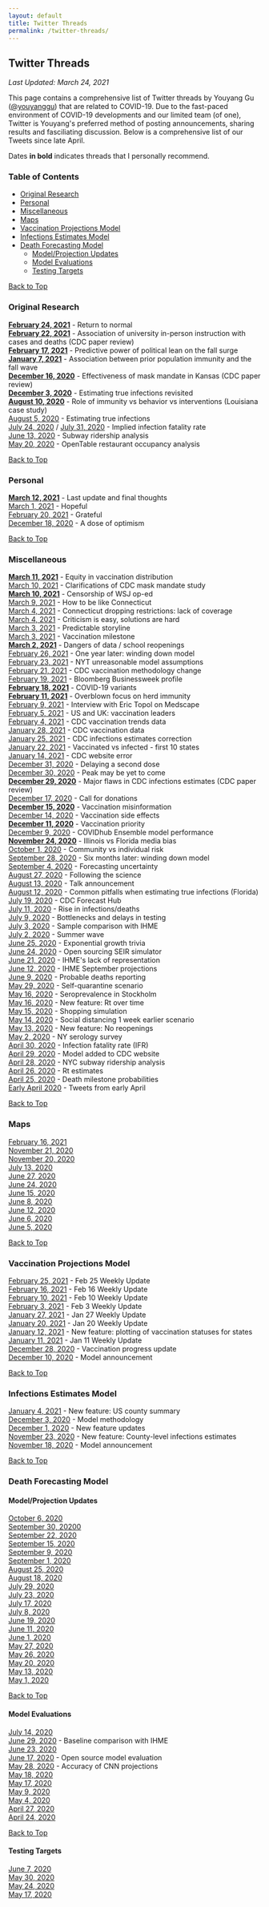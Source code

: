 ```yaml
---
layout: default
title: Twitter Threads
permalink: /twitter-threads/
---
```


## Twitter Threads

*Last Updated: March 24, 2021*

This page contains a comprehensive list of Twitter threads by Youyang Gu ([@youyanggu](https://twitter.com/youyanggu)) that are related to COVID-19. Due to the fast-paced environment of COVID-19 developments and our limited team (of one), Twitter is Youyang's preferred method of posting announcements, sharing results and fasciliating discussion. Below is a comprehensive list of our Tweets since late April.

Dates **in bold** indicates threads that I personally recommend.

### Table of Contents

* [Original Research](#original-research)
* [Personal](#personal)
* [Miscellaneous](#miscellaneous)
* [Maps](#maps)
* [Vaccination Projections Model](#vaccination-projections-model)
* [Infections Estimates Model](#infections-estimates-model)
* [Death Forecasting Model](#death-forecasting-model)
  * [Model/Projection Updates](#model-projection-updates)
  * [Model Evaluations](#model-evaluations)
  * [Testing Targets](#testing-targets)

[Back to Top](#top)

### Original Research

[**February 24, 2021**](https://twitter.com/youyanggu/status/1364627872233750543) - Return to normal<br>
[**February 22, 2021**](https://twitter.com/youyanggu/status/1363920593192681476) - Association of university in-person instruction with cases and deaths (CDC paper review)<br>
[**February 17, 2021**](https://twitter.com/youyanggu/status/1362109356481933312) - Predictive power of political lean on the fall surge<br>
[**January 7, 2021**](https://twitter.com/youyanggu/status/1347266544946929665) - Association between prior population immunity and the fall wave<br>
[**December 16, 2020**](https://twitter.com/youyanggu/status/1339306972189843456) - Effectiveness of mask mandate in Kansas (CDC paper review)<br>
[**December 3, 2020**](https://twitter.com/youyanggu/status/1334562177991258116) - Estimating true infections revisited<br>
[**August 10, 2020**](https://twitter.com/youyanggu/status/1292898685173534722) - Role of immunity vs behavior vs interventions (Louisiana case study)<br>
[August 5, 2020](https://twitter.com/youyanggu/status/1291092311045283841) - Estimating true infections<br>
[July 24, 2020](https://twitter.com/youyanggu/status/1286795355561107457) / [July 31, 2020](https://twitter.com/youyanggu/status/1289284529052700678) - Implied infection fatality rate<br>
[June 13, 2020](https://twitter.com/youyanggu/status/1271945547176226816) - Subway ridership analysis<br>
[May 20, 2020](https://twitter.com/youyanggu/status/1263283908914761729) - OpenTable restaurant occupancy analysis<br>

[Back to Top](#top)

### Personal

[**March 12, 2021**](https://twitter.com/youyanggu/status/1370416096285655043) - Last update and final thoughts<br>
[March 1, 2021](https://twitter.com/youyanggu/status/1366473793393332234) - Hopeful<br>
[February 20, 2021](https://twitter.com/youyanggu/status/1363211503738970112) - Grateful<br>
[December 18, 2020](https://twitter.com/youyanggu/status/1340021296512393216) - A dose of optimism<br>

[Back to Top](#top)

### Miscellaneous

[**March 11, 2021**](https://twitter.com/youyanggu/status/1370067926703767553) - Equity in vaccination distribution<br>
[March 10, 2021](https://twitter.com/youyanggu/status/1369850453060558849) - Clarifications of CDC mask mandate study<br>
[**March 10, 2021**](https://twitter.com/youyanggu/status/1369716779119906817) - Censorship of WSJ op-ed<br>
[March 9, 2021](https://twitter.com/youyanggu/status/1369340519680249858) - How to be like Connecticut<br>
[March 4, 2021](https://twitter.com/youyanggu/status/1367607919777300480) - Connecticut dropping restrictions: lack of coverage<br>
[March 4, 2021](https://twitter.com/youyanggu/status/1367548727779590145) - Criticism is easy, solutions are hard<br>
[March 3, 2021](https://twitter.com/youyanggu/status/1367275557742931971) - Predictable storyline<br>
[March 3, 2021](https://twitter.com/youyanggu/status/1367202710471249920) - Vaccination milestone<br>
[**March 2, 2021**](https://twitter.com/youyanggu/status/1366810815437950979) - Dangers of data / school reopenings<br>
[February 26, 2021](https://twitter.com/youyanggu/status/1365355683823116288) - One year later: winding down model<br>
[February 23, 2021](https://twitter.com/youyanggu/status/1364274753851305984) - NYT unreasonable model assumptions<br>
[February 21, 2021](https://twitter.com/youyanggu/status/1363618681142575105) - CDC vaccination methodology change<br>
[February 19, 2021](https://twitter.com/youyanggu/status/1362799609161129986) - Bloomberg Businessweek profile<br>
[**February 18, 2021**](https://twitter.com/youyanggu/status/1362476060907077636) - COVID-19 variants<br>
[**February 11, 2021**](https://twitter.com/youyanggu/status/1359941463757516802) - Overblown focus on herd immunity<br>
[February 9, 2021](https://twitter.com/youyanggu/status/1359206666093355008) - Interview with Eric Topol on Medscape<br>
[February 5, 2021](https://twitter.com/youyanggu/status/1357781818171342851) - US and UK: vaccination leaders<br>
[February 4, 2021](https://twitter.com/youyanggu/status/1357409512353857536) - CDC vaccination trends data<br>
[January 28, 2021](https://twitter.com/youyanggu/status/1354885176736718854) - CDC vaccination data<br>
[January 25, 2021](https://twitter.com/youyanggu/status/1353803329814503425) - CDC infections estimates correction<br>
[January 22, 2021](https://twitter.com/youyanggu/status/1352720306108919809) - Vaccinated vs infected - first 10 states<br>
[January 14, 2021](https://twitter.com/youyanggu/status/1349817775909269505) - CDC website error<br>
[December 31, 2020](https://twitter.com/youyanggu/status/1344778339819507712) - Delaying a second dose<br>
[December 30, 2020](https://twitter.com/youyanggu/status/1344455478349234177) - Peak may be yet to come<br>
[**December 29, 2020**](https://twitter.com/youyanggu/status/1344002411556339712) - Major flaws in CDC infections estimates (CDC paper review)<br>
[December 17, 2020](https://twitter.com/youyanggu/status/1339676769683558400) - Call for donations<br>
[**December 15, 2020**](https://twitter.com/youyanggu/status/1338952594492813312) - Vaccination misinformation<br>
[December 14, 2020](https://twitter.com/youyanggu/status/1338587017966284800) - Vaccination side effects<br>
[**December 11, 2020**](https://twitter.com/youyanggu/status/1337506967095369728) - Vaccination priority<br>
[December 9, 2020](https://twitter.com/youyanggu/status/1336790982340214789) - COVIDhub Ensemble model performance<br>
[**November 24, 2020**](https://twitter.com/youyanggu/status/1331341646928207873) - Illinois vs Florida media bias<br>
[October 1, 2020](https://twitter.com/youyanggu/status/1311772987625033738) - Community vs individual risk<br>
[September 28, 2020](https://twitter.com/youyanggu/status/1310652383396065280) - Six months later: winding down model<br>
[September 4, 2020](https://twitter.com/youyanggu/status/1301915424456609793) - Forecasting uncertainty<br>
[August 27, 2020](https://twitter.com/youyanggu/status/1299016969631531008) - Following the science<br>
[August 13, 2020](https://twitter.com/youyanggu/status/1293944308110852099) - Talk announcement<br>
[August 12, 2020](https://twitter.com/youyanggu/status/1293586474319912961) - Common pitfalls when estimating true infections (Florida)<br>
[July 19, 2020](https://twitter.com/youyanggu/status/1284927997448007687) - CDC Forecast Hub<br>
[July 11, 2020](https://twitter.com/youyanggu/status/1282028087870459904) - Rise in infections/deaths<br>
[July 9, 2020](https://twitter.com/youyanggu/status/1281246408083939332) - Bottlenecks and delays in testing<br>
[July 3, 2020](https://twitter.com/youyanggu/status/1279096904807256064) - Sample comparison with IHME<br>
[July 2, 2020](https://twitter.com/youyanggu/status/1278725117808443394) - Summer wave<br>
[June 25, 2020](https://twitter.com/youyanggu/status/1276075048521121793) - Exponential growth trivia<br>
[June 24, 2020](https://twitter.com/youyanggu/status/1275855071708958722) - Open sourcing SEIR simulator<br>
[June 21, 2020](https://twitter.com/youyanggu/status/1274792488285462539) - IHME's lack of representation<br>
[June 12, 2020](https://twitter.com/youyanggu/status/1271329063634743306) - IHME September projections<br>
[June 9, 2020](https://twitter.com/youyanggu/status/1270461343892566016) - Probable deaths reporting<br>
[May 29, 2020](https://twitter.com/youyanggu/status/1266455964191846400) - Self-quarantine scenario<br>
[May 16, 2020](https://twitter.com/youyanggu/status/1261815392856489984) - Seroprevalence in Stockholm<br>
[May 16, 2020](https://twitter.com/youyanggu/status/1261755888781545479) - New feature: Rt over time<br>
[May 15, 2020](https://twitter.com/youyanggu/status/1261422993256792066) - Shopping simulation<br>
[May 14, 2020](https://twitter.com/youyanggu/status/1261075742021963777) - Social distancing 1 week earlier scenario<br>
[May 13, 2020](https://twitter.com/youyanggu/status/1260678487221796864) - New feature: No reopenings<br>
[May 2, 2020](https://twitter.com/youyanggu/status/1256739926839668736) - NY serology survey<br>
[April 30, 2020](https://twitter.com/youyanggu/status/1256051255253757953) - Infection fatality rate (IFR)<br>
[April 29, 2020](https://twitter.com/youyanggu/status/1255663596387725314) - Model added to CDC website<br>
[April 28, 2020](https://twitter.com/youyanggu/status/1255034262006333440) - NYC subway ridership analysis<br>
[April 26, 2020](https://twitter.com/youyanggu/status/1254505012396343296) - Rt estimates<br>
[April 25, 2020](https://twitter.com/youyanggu/status/1253964427801444353) - Death milestone probabilities<br>
[Early April 2020](https://twitter.com/search?q=(from%3Ayouyanggu)%20until%3A2020-04-25%20since%3A2020-04-01%20%20-filter%3Areplies&src=typed_query&f=live) - Tweets from early April<br>

[Back to Top](#top)

### Maps

[February 16, 2021](https://twitter.com/youyanggu/status/1361732906444611586)<br>
[November 21, 2020](https://twitter.com/youyanggu/status/1330206584715300865)<br>
[November 20, 2020](https://twitter.com/youyanggu/status/1329819290124562433)<br>
[July 13, 2020](https://twitter.com/youyanggu/status/1282624622022852609)<br>
[June 27, 2020](https://twitter.com/youyanggu/status/1276765403281268736)<br>
[June 24, 2020](https://twitter.com/youyanggu/status/1275683113109250048)<br>
[June 15, 2020](https://twitter.com/youyanggu/status/1272499124739301376)<br>
[June 8, 2020](https://twitter.com/youyanggu/status/1270091682826969088)<br>
[June 12, 2020](https://twitter.com/youyanggu/status/1271531383265964033)<br>
[June 6, 2020](https://twitter.com/youyanggu/status/1269379382352605184)<br>
[June 5, 2020](https://twitter.com/youyanggu/status/1269017578682253312)<br>

[Back to Top](#top)

### Vaccination Projections Model

[February 25, 2021](https://twitter.com/youyanggu/status/1365005143813537797) - Feb 25 Weekly Update<br>
[February 16, 2021](https://twitter.com/youyanggu/status/1361847534562467841) - Feb 16 Weekly Update<br>
[February 10, 2021](https://twitter.com/youyanggu/status/1359599383105466369) - Feb 10 Weekly Update<br>
[February 3, 2021](https://twitter.com/youyanggu/status/1357045475526991873) - Feb 3 Weekly Update<br>
[January 27, 2021](https://twitter.com/youyanggu/status/1354488024726290439) - Jan 27 Weekly Update<br>
[January 20, 2021](https://twitter.com/youyanggu/status/1352008093652066304) - Jan 20 Weekly Update<br>
[January 12, 2021](https://twitter.com/youyanggu/status/1349088173222100992) - New feature: plotting of vaccination statuses for states<br>
[January 11, 2021](https://twitter.com/youyanggu/status/1348723790017007617) - Jan 11 Weekly Update<br>
[December 28, 2020](https://twitter.com/youyanggu/status/1343675401436971008) - Vaccination progress update<br>
[December 10, 2020](https://twitter.com/youyanggu/status/1337147909955964929) - Model announcement<br>

[Back to Top](#top)

### Infections Estimates Model

[January 4, 2021](https://twitter.com/youyanggu/status/1346562128346378240) - New feature: US county summary<br>
[December 3, 2020](https://twitter.com/youyanggu/status/1334562177991258116) - Model methodology<br>
[December 1, 2020](https://twitter.com/youyanggu/status/1333846490935156736) - New feature updates<br>
[November 23, 2020](https://twitter.com/youyanggu/status/1330882046017888257) - New feature: County-level infections estimates<br>
[November 18, 2020](https://twitter.com/youyanggu/status/1329222193293778945) - Model announcement<br>

[Back to Top](#top)

### Death Forecasting Model

#### Model/Projection Updates

[October 6, 2020](https://twitter.com/youyanggu/status/1313564063679614982)<br>
[September 30, 20200](https://twitter.com/youyanggu/status/1311384211983675397)<br>
[September 22, 2020](https://twitter.com/youyanggu/status/1308498742451015680)<br>
[September 15, 2020](https://twitter.com/youyanggu/status/1305937870075703296)<br>
[September 9, 2020](https://twitter.com/youyanggu/status/1303784487030063110)<br>
[September 1, 2020](https://twitter.com/youyanggu/status/1300881541468483586)<br>
[August 25, 2020](https://twitter.com/youyanggu/status/1298297201626685441)<br>
[August 18, 2020](https://twitter.com/youyanggu/status/1295784724418514944)<br>
[July 29, 2020](https://twitter.com/youyanggu/status/1288494932441944064)<br>
[July 23, 2020](https://twitter.com/youyanggu/status/1286421296474202115)<br>
[July 17, 2020](https://twitter.com/youyanggu/status/1284225315703791619)<br>
[July 8, 2020](https://twitter.com/youyanggu/status/1280916457698836481)<br>
[June 19, 2020](https://twitter.com/youyanggu/status/1274047713454297090)<br>
[June 11, 2020](https://twitter.com/youyanggu/status/1271041545458692096)<br>
[June 1, 2020](https://twitter.com/youyanggu/status/1267551592837832704)<br>
[May 27, 2020](https://twitter.com/youyanggu/status/1265752914011684865)<br>
[May 26, 2020](https://twitter.com/youyanggu/status/1265360604220362753)<br>
[May 20, 2020](https://twitter.com/youyanggu/status/1263208199756234753)<br>
[May 13, 2020](https://twitter.com/youyanggu/status/1260646026542641152)<br>
[May 1, 2020](https://twitter.com/youyanggu/status/1256149242260807680)<br>

[Back to Top](#top)

#### Model Evaluations

[July 14, 2020](https://twitter.com/youyanggu/status/1283102532236181504)<br>
[June 29, 2020](https://twitter.com/youyanggu/status/1277679302797033475) - Baseline comparison with IHME<br>
[June 23, 2020](https://twitter.com/youyanggu/status/1275490419271512067)<br>
[June 17, 2020](https://twitter.com/youyanggu/status/1273304784796176384) - Open source model evaluation<br>
[May 28, 2020](https://twitter.com/youyanggu/status/1266103565870747648) - Accuracy of CNN projections<br>
[May 18, 2020](https://twitter.com/youyanggu/status/1262477877435437056)<br>
[May 17, 2020](https://twitter.com/youyanggu/status/1262149966249652224)<br>
[May 9, 2020](https://twitter.com/youyanggu/status/1259242623228719104)<br>
[May 4, 2020](https://twitter.com/youyanggu/status/1257434380856889346)<br>
[April 27, 2020](https://twitter.com/youyanggu/status/1254866622646386689)<br>
[April 24, 2020](https://twitter.com/youyanggu/status/1253611229689475075)<br>

[Back to Top](#top)

#### Testing Targets

[June 7, 2020](https://twitter.com/youyanggu/status/1269536626591412232)<br>
[May 30, 2020](https://twitter.com/youyanggu/status/1266843764649152512)<br>
[May 24, 2020](https://twitter.com/youyanggu/status/1264666253974573056)<br>
[May 17, 2020](https://twitter.com/youyanggu/status/1261882918839836672)<br>
